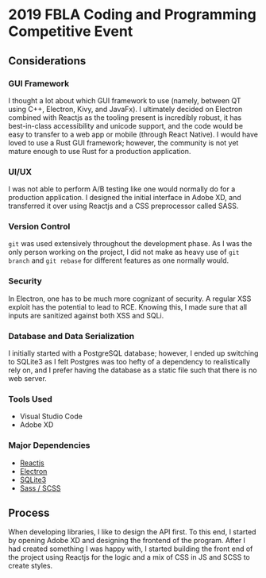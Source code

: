 # 2019 FBLA Coding and Programming Competitive Event

## Considerations

### GUI Framework

I thought a lot about which GUI framework to use (namely, between QT using C++, Electron, Kivy, and JavaFx). I ultimately decided on Electron combined with Reactjs as the tooling present is incredibly robust, it has best-in-class accessibility and unicode support, and the code would be easy to transfer to a web app or mobile (through React Native). I would have loved to use a Rust GUI framework; however, the community is not yet mature enough to use Rust for a production application.

### UI/UX

I was not able to perform A/B testing like one would normally do for a production application. I designed the initial interface in Adobe XD, and transferred it over using Reactjs and a CSS preprocessor called SASS.

### Version Control

`git` was used extensively throughout the development phase. As I was the only person working on the project, I did not make as heavy use of `git branch` and `git rebase` for different features as one normally would.

### Security

In Electron, one has to be much more cognizant of security. A regular XSS exploit has the potential to lead to RCE. Knowing this, I made sure that all inputs are sanitized against both XSS and SQLi.

### Database and Data Serialization

I initially started with a PostgreSQL database; however, I ended up switching to SQLite3 as I felt Postgres was too hefty of a dependency to realistically rely on, and I prefer having the database as a static file such that there is no web server.

### Tools Used

* Visual Studio Code
* Adobe XD

### Major Dependencies

* [Reactjs](https://reactjs.org/)
* [Electron](https://electronjs.org/)
* [SQLite3](https://www.sqlite.org/index.html)
* [Sass / SCSS](https://sass-lang.com/)

## Process

When developing libraries, I like to design the API first. To this end, I started by opening Adobe XD and designing the frontend of the program. After I had created something I was happy with, I started building the front end of the project using Reactjs for the logic and a mix of CSS in JS and SCSS to create styles.
